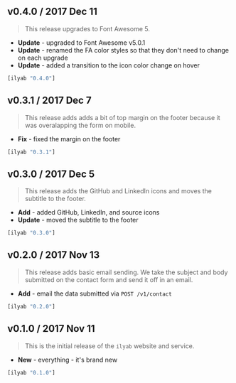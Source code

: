 ## v0.4.0 / 2017 Dec 11

> This release upgrades to Font Awesome 5.

* **Update** - upgraded to Font Awesome v5.0.1
* **Update** - renamed the FA color styles so that they don't need to change on each upgrade
* **Update** - added a transition to the icon color change on hover

```clojure
[ilyab "0.4.0"]
```

## v0.3.1 / 2017 Dec 7

> This release adds adds a bit of top margin on the footer because it was overalapping
> the form on mobile.

* **Fix** - fixed the margin on the footer

```clojure
[ilyab "0.3.1"]
```

## v0.3.0 / 2017 Dec 5

> This release adds the GitHub and LinkedIn icons and moves the subtitle to the
> footer.

* **Add** - added GitHub, LinkedIn, and source icons
* **Update** - moved the subtitle to the footer

```clojure
[ilyab "0.3.0"]
```

## v0.2.0 / 2017 Nov 13

> This release adds basic email sending. We take the subject and body submitted
> on the contact form and send it off in an email.

* **Add** - email the data submitted via `POST /v1/contact`

```clojure
[ilyab "0.2.0"]
```


## v0.1.0 / 2017 Nov 11

> This is the initial release of the `ilyab` website and service.

* **New** - everything - it's brand new

```clojure
[ilyab "0.1.0"]
```

